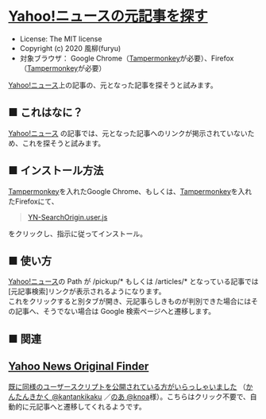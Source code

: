 [Yahoo!ニュースの元記事を探す](https://github.com/furyutei/YN-SearchOrigin)
===

- License: The MIT license  
- Copyright (c) 2020 風柳(furyu)  
- 対象ブラウザ： Google Chrome（[Tampermonkey](https://chrome.google.com/webstore/detail/tampermonkey/dhdgffkkebhmkfjojejmpbldmpobfkfo)が必要）、Firefox（[Tampermonkey](https://addons.mozilla.org/ja/firefox/addon/tampermonkey/)が必要）

[Yahoo!ニュース](https://news.yahoo.co.jp/)上の記事の、元となった記事を探そうと試みます。  


■ これはなに？
---
[Yahoo!ニュース](https://news.yahoo.co.jp/) の記事では、元となった記事へのリンクが掲示されていないため、これを探そうと試みます。  


■ インストール方法
---
[Tampermonkey](https://chrome.google.com/webstore/detail/tampermonkey/dhdgffkkebhmkfjojejmpbldmpobfkfo?hl=ja)を入れたGoogle Chrome、もしくは、[Tampermonkey](https://addons.mozilla.org/ja/firefox/addon/tampermonkey/)を入れたFirefoxにて、  

> [YN-SearchOrigin.user.js](https://github.com/furyutei/YN-SearchOrigin/raw/master/src/js/YN-SearchOrigin.user.js)  

をクリックし、指示に従ってインストール。  

■ 使い方
---
[Yahoo!ニュース](https://news.yahoo.co.jp/)の Path が /pickup/* もしくは /articles/* となっている記事では[元記事検索]リンクが表示されるようになります。  
これをクリックすると別タブが開き、元記事らしきものが判別できた場合にはその記事へ、そうでない場合は Google 検索ページへと遷移します。  

■ 関連
---
[Yahoo News Original Finder](https://greasyfork.org/ja/scripts/403843-yahoo-news-original-finder)
----
[既に同様のユーザースクリプトを公開されている方がいらっしゃいました](https://twitter.com/furyutei/status/1306761164764770304)  （[かんたんきかく @kantankikaku](https://twitter.com/kantankikaku) ／[のあ @knoa](https://twitter.com/knoa)様）。こちらはクリック不要で、自動的に元記事へと遷移してくれるようです。  

